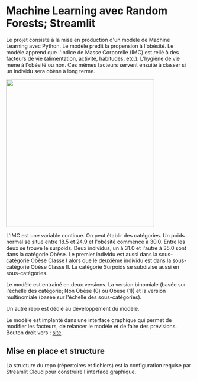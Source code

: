 # Machine Learning avec Random Forests; Streamlit 

Le projet consiste à la mise en production d'un modèle de Machine Learning avec Python. Le modèle prédit la propension à l'obésité. Le modèle apprend que l'Indice de Masse Corporelle (IMC) est relié à des facteurs de vie (alimentation, activité, habitudes, etc.). L'hygiène de vie mène à l'obésité ou non. Ces mêmes facteurs servent ensuite à classer si un individu sera obèse à long terme.

<img src="img/arbre_b.png" alt="" width="400px">

L'IMC est une variable continue. On peut établir des catégories. Un poids normal se situe entre 18.5 et 24.9 et l'obésité commence à 30.0. Entre les deux se trouve le surpoids. Deux individus, un à 31.0 et l'autre à 35.0 sont dans la catégorie Obèse. Le premier individu est aussi dans la sous-catégorie Obèse Classe I alors que le deuxième individu est dans la sous-catégorie Obèse Classe II. La catégorie Surpoids se subdivise aussi en sous-catégories.

Le modèle est entrainé en deux versions. La version binomiale (basée sur l'échelle des catégorie; Non Obèse (0) ou Obèse (1)) et la version multinomiale (basée sur l'échelle des sous-catégories).

Un autre repo est dédié au développement du modèle.

Le modèle est implanté dans une interface graphique qui permet de modifier les facteurs, de relancer le modèle et de faire des prévisions. Bouton droit vers : <a href="https://ugolabo-ml-random-forests-st-01-modele-widb6v.streamlit.app/" target="_blank">site</a>.

## Mise en place et structure

La structure du repo (répertoires et fichiers) est la configuration requise par Streamlit Cloud pour construire l'interface graphique.
